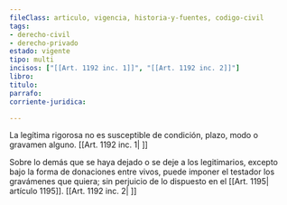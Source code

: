 ```yaml
---
fileClass: articulo, vigencia, historia-y-fuentes, codigo-civil
tags:
- derecho-civil
- derecho-privado
estado: vigente
tipo: multi
incisos: ["[[Art. 1192 inc. 1]]", "[[Art. 1192 inc. 2]]"]
libro:
titulo:
parrafo:
corriente-juridica:

---
```

La legítima rigorosa no es susceptible de condición, plazo, modo o gravamen alguno. [[Art. 1192 inc. 1| ]]

Sobre lo demás que se haya dejado o se deje a los legitimarios, excepto bajo la forma de donaciones entre vivos, puede imponer el testador los gravámenes que quiera; sin perjuicio de lo dispuesto en el [[Art. 1195| artículo 1195]]. [[Art. 1192 inc. 2| ]]